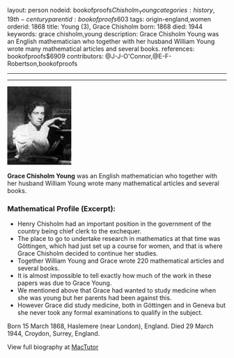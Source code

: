 layout: person
nodeid: bookofproofs$Chisholm_Young
categories: history,19th-century
parentid: bookofproofs$603
tags: origin-england,women
orderid: 1868
title: Young (3), Grace Chisholm
born: 1868
died: 1944
keywords: grace chisholm,young
description: Grace Chisholm Young was an English mathematician who together with her husband William Young wrote many mathematical articles and several books.
references: bookofproofs$6909
contributors: @J-J-O'Connor,@E-F-Robertson,bookofproofs

---



---

![Chisholm_Young.jpg](https://github.com/bookofproofs/bookofproofs.github.io/blob/main/_sources/_assets/images/portraits/Chisholm_Young.jpg?raw=true)

**Grace Chisholm Young** was an English mathematician who together with her husband William Young  wrote many mathematical articles and several books.

### Mathematical Profile (Excerpt):
* Henry Chisholm had an important position in the government of the country being chief clerk to the exchequer.
* The place to go to undertake research in mathematics at that time was Göttingen, which had just set up a course for women, and that is where Grace Chisholm decided to continue her studies.
* Together William Young and Grace wrote 220 mathematical articles and several books.
* It is almost impossible to tell exactly how much of the work in these papers was due to Grace Young.
* We mentioned above that Grace had wanted to study medicine when she was young but her parents had been against this.
* However Grace did study medicine, both in Göttingen and in Geneva but she never took any formal examinations to qualify in the subject.

Born 15 March 1868, Haslemere (near London), England. Died 29 March 1944, Croydon, Surrey, England.

View full biography at [MacTutor](https://mathshistory.st-andrews.ac.uk/Biographies/Chisholm_Young/)
